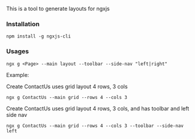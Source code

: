 This is a tool to generate layouts for ngxjs

### Installation
```npm install -g ngxjs-cli```

### Usages
```ngx g <Page> --main layout --toolbar --side-nav "left|right"```

Example:

Create ContactUs uses grid layout 4 rows, 3 cols

```ngx g ContactUs --main grid --rows 4 --cols 3```

Create ContactUs uses grid layout 4 rows, 3 cols, and has toolbar and left side nav

```ngx g ContactUs --main grid --rows 4 --cols 3 --toolbar --side-nav left```


